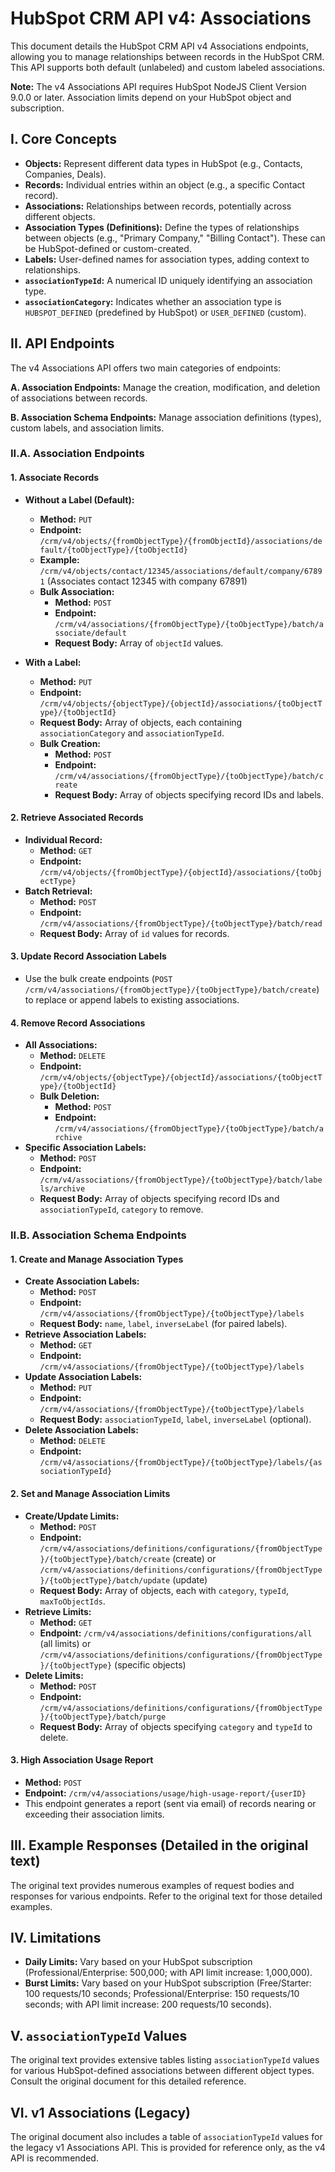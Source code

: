 # HubSpot CRM API v4: Associations

This document details the HubSpot CRM API v4 Associations endpoints, allowing you to manage relationships between records in the HubSpot CRM.  This API supports both default (unlabeled) and custom labeled associations.

**Note:** The v4 Associations API requires HubSpot NodeJS Client Version 9.0.0 or later.  Association limits depend on your HubSpot object and subscription.


## I. Core Concepts

* **Objects:**  Represent different data types in HubSpot (e.g., Contacts, Companies, Deals).
* **Records:** Individual entries within an object (e.g., a specific Contact record).
* **Associations:** Relationships between records, potentially across different objects.
* **Association Types (Definitions):** Define the types of relationships between objects (e.g., "Primary Company," "Billing Contact").  These can be HubSpot-defined or custom-created.
* **Labels:** User-defined names for association types, adding context to relationships.
* **`associationTypeId`:** A numerical ID uniquely identifying an association type.
* **`associationCategory`:**  Indicates whether an association type is `HUBSPOT_DEFINED` (predefined by HubSpot) or `USER_DEFINED` (custom).


## II. API Endpoints

The v4 Associations API offers two main categories of endpoints:

**A. Association Endpoints:**  Manage the creation, modification, and deletion of associations between records.

**B. Association Schema Endpoints:** Manage association definitions (types), custom labels, and association limits.

### II.A. Association Endpoints

#### 1. Associate Records

* **Without a Label (Default):**
    * **Method:** `PUT`
    * **Endpoint:** `/crm/v4/objects/{fromObjectType}/{fromObjectId}/associations/default/{toObjectType}/{toObjectId}`
    * **Example:**  `/crm/v4/objects/contact/12345/associations/default/company/67891` (Associates contact 12345 with company 67891)
    * **Bulk Association:**
        * **Method:** `POST`
        * **Endpoint:** `/crm/v4/associations/{fromObjectType}/{toObjectType}/batch/associate/default`
        * **Request Body:** Array of `objectId` values.


* **With a Label:**
    * **Method:** `PUT`
    * **Endpoint:** `/crm/v4/objects/{objectType}/{objectId}/associations/{toObjectType}/{toObjectId}`
    * **Request Body:** Array of objects, each containing `associationCategory` and `associationTypeId`.
    * **Bulk Creation:**
        * **Method:** `POST`
        * **Endpoint:** `/crm/v4/associations/{fromObjectType}/{toObjectType}/batch/create`
        * **Request Body:** Array of objects specifying record IDs and labels.

#### 2. Retrieve Associated Records

* **Individual Record:**
    * **Method:** `GET`
    * **Endpoint:** `/crm/v4/objects/{fromObjectType}/{objectId}/associations/{toObjectType}`
* **Batch Retrieval:**
    * **Method:** `POST`
    * **Endpoint:** `/crm/v4/associations/{fromObjectType}/{toObjectType}/batch/read`
    * **Request Body:** Array of `id` values for records.


#### 3. Update Record Association Labels

* Use the bulk create endpoints (`POST /crm/v4/associations/{fromObjectType}/{toObjectType}/batch/create`) to replace or append labels to existing associations.


#### 4. Remove Record Associations

* **All Associations:**
    * **Method:** `DELETE`
    * **Endpoint:** `/crm/v4/objects/{objectType}/{objectId}/associations/{toObjectType}/{toObjectId}`
    * **Bulk Deletion:**
        * **Method:** `POST`
        * **Endpoint:** `/crm/v4/associations/{fromObjectType}/{toObjectType}/batch/archive`
* **Specific Association Labels:**
    * **Method:** `POST`
    * **Endpoint:** `/crm/v4/associations/{fromObjectType}/{toObjectType}/batch/labels/archive`
    * **Request Body:** Array of objects specifying record IDs and `associationTypeId`, `category` to remove.



### II.B. Association Schema Endpoints

#### 1. Create and Manage Association Types

* **Create Association Labels:**
    * **Method:** `POST`
    * **Endpoint:** `/crm/v4/associations/{fromObjectType}/{toObjectType}/labels`
    * **Request Body:**  `name`, `label`, `inverseLabel` (for paired labels).
* **Retrieve Association Labels:**
    * **Method:** `GET`
    * **Endpoint:** `/crm/v4/associations/{fromObjectType}/{toObjectType}/labels`
* **Update Association Labels:**
    * **Method:** `PUT`
    * **Endpoint:** `/crm/v4/associations/{fromObjectType}/{toObjectType}/labels`
    * **Request Body:** `associationTypeId`, `label`, `inverseLabel` (optional).
* **Delete Association Labels:**
    * **Method:** `DELETE`
    * **Endpoint:** `/crm/v4/associations/{fromObjectType}/{toObjectType}/labels/{associationTypeId}`

#### 2. Set and Manage Association Limits

* **Create/Update Limits:**
    * **Method:** `POST`
    * **Endpoint:** `/crm/v4/associations/definitions/configurations/{fromObjectType}/{toObjectType}/batch/create` (create) or `/crm/v4/associations/definitions/configurations/{fromObjectType}/{toObjectType}/batch/update` (update)
    * **Request Body:** Array of objects, each with `category`, `typeId`, `maxToObjectIds`.
* **Retrieve Limits:**
    * **Method:** `GET`
    * **Endpoint:** `/crm/v4/associations/definitions/configurations/all` (all limits) or `/crm/v4/associations/definitions/configurations/{fromObjectType}/{toObjectType}` (specific objects)
* **Delete Limits:**
    * **Method:** `POST`
    * **Endpoint:** `/crm/v4/associations/definitions/configurations/{fromObjectType}/{toObjectType}/batch/purge`
    * **Request Body:** Array of objects specifying `category` and `typeId` to delete.

#### 3. High Association Usage Report

* **Method:** `POST`
* **Endpoint:** `/crm/v4/associations/usage/high-usage-report/{userID}`
* This endpoint generates a report (sent via email) of records nearing or exceeding their association limits.


## III.  Example Responses (Detailed in the original text)

The original text provides numerous examples of request bodies and responses for various endpoints.  Refer to the original text for those detailed examples.


## IV.  Limitations

* **Daily Limits:** Vary based on your HubSpot subscription (Professional/Enterprise: 500,000; with API limit increase: 1,000,000).
* **Burst Limits:** Vary based on your HubSpot subscription (Free/Starter: 100 requests/10 seconds; Professional/Enterprise: 150 requests/10 seconds; with API limit increase: 200 requests/10 seconds).


## V.  `associationTypeId` Values

The original text provides extensive tables listing `associationTypeId` values for various HubSpot-defined associations between different object types.  Consult the original document for this detailed reference.


## VI.  v1 Associations (Legacy)

The original document also includes a table of `associationTypeId` values for the legacy v1 Associations API.  This is provided for reference only, as the v4 API is recommended.
